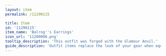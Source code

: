 ```yaml
---
layout: item
permalink: /11290115

title: Item
id: '11290115'
item_name: 'Balrog''s Earrings'
icon_url: '11200006.png'
tooltip_description: 'This outfit was forged with the Glamour Anvil.'
guide_description: 'Outfit items replace the look of your gear when equipped.'
---
```


